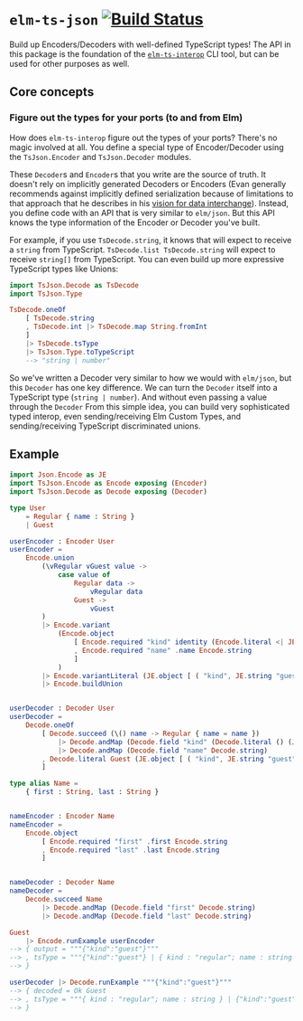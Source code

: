 # `elm-ts-json` [![Build Status](https://github.com/dillonkearns/elm-ts-json/workflows/CI/badge.svg)](https://github.com/dillonkearns/elm-ts-json/actions?query=branch%3Amain)

Build up Encoders/Decoders with well-defined TypeScript types! The API in this package is the foundation of the [`elm-ts-interop`](https://github.com/dillonkearns/elm-ts-interop) CLI tool, but can be used for other purposes as well.

## Core concepts

### Figure out the types for your ports (to and from Elm)

How does `elm-ts-interop` figure out the types of your ports? There's no magic involved at all. You define a special type of Encoder/Decoder using the `TsJson.Encoder` and `TsJson.Decoder` modules.

These `Decoder`s and `Encoder`s that you write are the source of truth. It doesn't rely on implicitly generated Decoders or Encoders
(Evan generally recommends against implicitly defined serialization because of limitations to that approach that he describes in his [vision for data interchange](https://gist.github.com/evancz/1c5f2cf34939336ecb79b97bb89d9da6#gistcomment-2606737)). Instead, you define code with an API that is very similar to `elm/json`. But this API knows the type information of the Encoder or Decoder you've built.

For example, if you use `TsDecode.string`, it knows that will expect to receive a `string` from TypeScript. `TsDecode.list TsDecode.string`
will expect to receive `string[]` from TypeScript. You can even build up more expressive TypeScript types like Unions:

```elm
import TsJson.Decode as TsDecode
import TsJson.Type

TsDecode.oneOf
    [ TsDecode.string
    , TsDecode.int |> TsDecode.map String.fromInt
    ]
    |> TsDecode.tsType
    |> TsJson.Type.toTypeScript
    --> "string | number"
```

So we've written a Decoder very similar to how we would with `elm/json`, but this `Decoder` has one key difference.
We can turn the `Decoder` itself into a TypeScript type (`string | number`). And without even passing a value through the `Decoder`
 From this simple idea, you can build very sophisticated typed interop, even sending/receiving Elm Custom Types,
and sending/receiving TypeScript discriminated unions.

## Example

```elm
import Json.Encode as JE
import TsJson.Encode as Encode exposing (Encoder)
import TsJson.Decode as Decode exposing (Decoder)

type User
    = Regular { name : String }
    | Guest

userEncoder : Encoder User
userEncoder =
    Encode.union
        (\vRegular vGuest value ->
            case value of
                Regular data ->
                    vRegular data
                Guest ->
                    vGuest
        )
        |> Encode.variant
            (Encode.object
                [ Encode.required "kind" identity (Encode.literal <| JE.string "regular")
                , Encode.required "name" .name Encode.string
                ]
            )
        |> Encode.variantLiteral (JE.object [ ( "kind", JE.string "guest" ) ])
        |> Encode.buildUnion


userDecoder : Decoder User
userDecoder =
    Decode.oneOf
        [ Decode.succeed (\() name -> Regular { name = name })
            |> Decode.andMap (Decode.field "kind" (Decode.literal () (JE.string "regular")))
            |> Decode.andMap (Decode.field "name" Decode.string)
        , Decode.literal Guest (JE.object [ ( "kind", JE.string "guest" ) ])
        ]

type alias Name =
    { first : String, last : String }


nameEncoder : Encoder Name
nameEncoder =
    Encode.object
        [ Encode.required "first" .first Encode.string
        , Encode.required "last" .last Encode.string
        ]


nameDecoder : Decoder Name
nameDecoder =
    Decode.succeed Name
        |> Decode.andMap (Decode.field "first" Decode.string)
        |> Decode.andMap (Decode.field "last" Decode.string)

Guest
    |> Encode.runExample userEncoder
--> { output = """{"kind":"guest"}"""
--> , tsType = """{"kind":"guest"} | { kind : "regular"; name : string }"""
--> }

userDecoder |> Decode.runExample """{"kind":"guest"}"""
--> { decoded = Ok Guest
--> , tsType = """{ kind : "regular"; name : string } | {"kind":"guest"}"""
--> }
```
